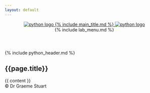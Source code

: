 ```yaml
---
layout: default
---
```


<header>
    <a href="/">
        <img src="{{ site.baseurl }}/img/python-logo-only.svg" class="logo" alt="python logo">
        {% include main_title.md %}
        <img src="{{ site.baseurl }}/img/js-logo.svg" class="logo" alt="python logo">
    </a>
    <div id="menuToggler">
        <div></div>
        <div></div>
        <div></div>
    </div>
    {% include lab_menu.md %}
</header>
<main>
    {% include python_header.md %}
    <h2>{{page.title}}</h2>
    {{ content }}
</main>
<footer>&copy; Dr Graeme Stuart</footer>